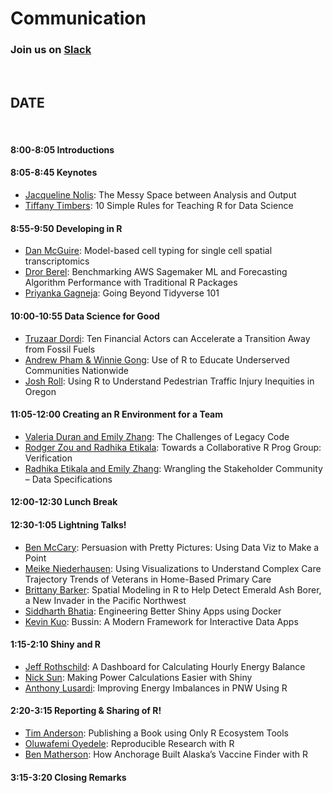 <!-- NOTE that the header has been removed to avoid problems with website render. This is just an example agenda for reference. The header would look like so

---
title: "Workshops"
layout: "agenda"
url: "workshop"
---



<style>
td {vertical-align:top;}
.agenda {
border-width:2px;
border-style:solid;
border-color:black;
border-collapse: collapse;
width:60%;
}

th, td {
  padding: 10px;
}

.agenda td {
border-width:1px;
border-style:solid;
border-color:black;
}

.agendaLink {color: blue; text-decoration: none;}
.agendaLink:hover {text-decoration: underline;}
.agendaLink:active {color: black;}
.agendaLink:visited {color: purple;}

.timecontainer {width:20%;}
.trainingcontainer {width:20%;}
.descriptioncontainer {width:60%px;}

</style>
-->
<!-- </style> -->

<h1>Communication</h1>
  <h3>Join us on <a href="SLACK_INVITE" target="blank_">Slack</a></h3>
  <br>

## DATE
<br>

#### 8:00-8:05 Introductions

#### 8:05-8:45 Keynotes 

* [Jacqueline Nolis](/2022/keynote/jacqueline_nolis): The Messy Space between Analysis and Output 
* [Tiffany Timbers](/2022/keynote/tiffany_timbers): 10 Simple Rules for Teaching R for Data Science

#### 8:55-9:50 Developing in R

* [Dan McGuire](/2022/regular/dan_mcguire): Model-based cell typing for single cell spatial transcriptomics
* [Dror Berel](/2022/regular/dror_berel): Benchmarking AWS Sagemaker ML and Forecasting Algorithm Performance with Traditional R Packages
* [Priyanka Gagneja](/2022/regular/priyanka_gagneja): Going Beyond Tidyverse 101

#### 10:00-10:55 Data Science for Good

* [Truzaar Dordi](/2022/regular/truzaar_dordi): Ten Financial Actors can Accelerate a Transition Away from Fossil Fuels
* [Andrew Pham & Winnie Gong](/2022/regular/andrew_pham): Use of R to Educate Underserved Communities Nationwide
* [Josh Roll](/2022/regular/josh_roll): Using R to Understand Pedestrian Traffic Injury Inequities in Oregon

#### 11:05-12:00 Creating an R Environment for a Team

* [Valeria Duran and Emily Zhang](/2022/regular/valeria_duran): The Challenges of Legacy Code
* [Rodger Zou and Radhika Etikala](/2022/regular/rodger_zou): Towards a Collaborative R Prog Group: Verification
* [Radhika Etikala and Emily Zhang](/2022/regular/radhika_etikala): Wrangling the Stakeholder Community – Data Specifications

#### 12:00-12:30 Lunch Break

#### 12:30-1:05 Lightning Talks!

* [Ben McCary](/2022/lightning/ben_mccary): Persuasion with Pretty Pictures: Using Data Viz to Make a Point
* [Meike Niederhausen](/2022/lightning/meike_niederhausen): Using Visualizations to Understand Complex Care Trajectory Trends of Veterans in Home-Based Primary Care
* [Brittany Barker](/2022/lightning/brittany_barker): Spatial Modeling in R to Help Detect Emerald Ash Borer, a New Invader in the Pacific Northwest
* [Siddharth Bhatia](/2022/lightning/siddharth_bhatia): Engineering Better Shiny Apps using Docker
* [Kevin Kuo](/2022/lightning/kevin_kuo): Bussin: A Modern Framework for Interactive Data Apps

#### 1:15-2:10 Shiny and R

* [Jeff Rothschild](/2022/regular/jeff_rothschild): A Dashboard for Calculating Hourly Energy Balance
* [Nick Sun](/2022/regular/nick_sun): Making Power Calculations Easier with Shiny
* [Anthony Lusardi](/2022/regular/anthony_lusardi): Improving Energy Imbalances in PNW Using R

#### 2:20-3:15 Reporting & Sharing of R!

* [Tim Anderson](/2022/regular/tim_anderson): Publishing a Book using Only R Ecosystem Tools
* [Oluwafemi Oyedele](/2022/regular/oluwafemi_oyedele): Reproducible Research with R
* [Ben Matherson](/2022/regular/ben_matheson): How Anchorage Built Alaska’s Vaccine Finder with R

#### 3:15-3:20 Closing Remarks

<br><br><br>
